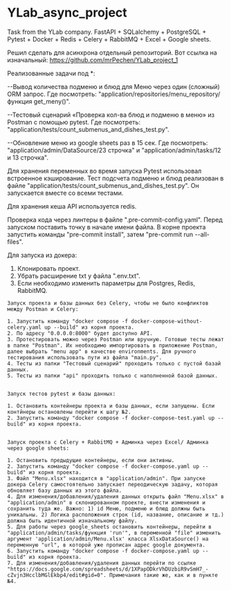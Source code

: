# YLab_async_project
Task from the YLab company. FastAPI + SQLalchemy + PostgreSQL + Pytest + Docker + Redis + Celery + RabbitMQ + Excel + Google sheets.

Решил сделать для асинхрона отдельный репозиторий. Вот ссылка на изначальный: https://github.com/mrPechen/YLab_project_1

Реализованные задачи под *:  

--Вывод количества подменю и блюд для Меню через один (сложный) ORM запрос. Где посмотреть: "application/repositories/menu_repository/функция get_meny()".  

--Тестовый сценарий «Проверка кол-ва блюд и подменю в меню» из Postman с помощью pytest. Где посмотреть: "application/tests/count_submenus_and_dishes_test.py".

--Обновление меню из google sheets раз в 15 сек. Где посмотреть: "application/admin/DataSource/23 строчка" и "application/admin/tasks/12 и 13 строчка".


Для хранения переменных во время запуска Pytest использовал встроенное кэширование.
Тест подсчета подменю и блюд реализован в файле "application/tests/count_submenus_and_dishes_test.py". Он запускается вместе со всеми тестами.

Для хранения кеша API используется redis.

Проверка кода через линтеры в файле ".pre-commit-config.yaml". Перед запуском поставить точку в начале имени файла. В корне проекта запустить команды "pre-commit install", затем "pre-commit run --all-files".


Для запуска из докера:

  1. Клонировать проект.
  2. Убрать расширение txt у файла ".env.txt".
  3. Если необходимо изменить параметры для Postgres, Redis, RabbitMQ.
     
    Запуск проекта и базы данных без Celery, чтобы не было конфликтов между Postman и Celery:

    1. Запустить команду "docker compose -f docker-compose-without-celery.yaml up --build" из корня проекта.
    2. По адресу "0.0.0.0:8000" будет доступно API.
    3. Протестировать можно через Postman или вручную. Готовые тесты лежат в папке "Postman". Их необходимо импортировать в приложение Postman, далее выбрать "menu app" в качестве environments. Для ручного тестирования использовать пути из файла "main.py".
    4. Тесты из папки "Тестовый сценарий" проходить только с пустой базай данных.
    5. Тесты из папки "api" проходить только с наполненной базой данных.


    Запуск тестов pytest и базы данных:

    1. Остановить контейнеры проекта и базы данных, если запущены. Если контйнеры остановлены перейти к шагу №2.
    2. Запустить команду "docker compose -f docker-compose-test.yaml up --build" из корня проекта.


    Запуск проекта с Celery + RabbitMQ + Админка через Excel/ Админка через google sheets:

    1. Остановить предыдущие контейнеры, если они активны.
    2. Запустить команду "docker compose -f docker-compose.yaml up --build" из корня проекта.
    3. Файл "Menu.xlsx" находится в "application/admin". При запуске докера Celery самостоятельно запускает переодическую задачу, которая обновляет базу данных из этого файла.
    4. Для изменения/добавления/удаления данных открыть файл "Menu.xlsx" в "application/admin" в склонированном проекте, внести изменения и сохранить туда же. Важно: 1) id Меню, подменю и блюд должны быть уникальны. 2) Логика расположения строк (id, название, описание и тд.) должна быть идентичной изначальному файлу.
    5. Для работы через google_sheets остановить контейнеры, перейти в "application/admin/tasks/функция 'run'", в переменной "file" изменить аргумент 'application/admin/Menu.xlsx' класса XlsxDataSource() на переменную "url", в которой уже прописан адрес google документа.
    6. Запустить команду "docker compose -f docker-compose.yaml up --build" из корня проекта.
    7. Для изменения/добавления/удаления данных перейти по ссылке "https://docs.google.com/spreadsheets/d/1XPapODkrVhDUzbiR9vSmH7_-cZvjn3HcclbMGlEkbp4/edit#gid=0". Примечания такие же, как и в пункте №4.
